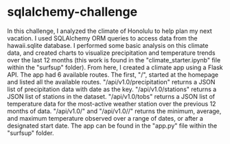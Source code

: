 # sqlalchemy-challenge
In this challenge, I analyzed the climate of Honolulu to help plan my next vacation. I used SQLAlchemy ORM queries to access data from the hawaii.sqlite database. I performed some basic analysis on this climate data, and created charts to visualize precipitation and temperature trends over the last 12 months (this work is found in the "climate_starter.ipynb" file within the "surfsup" folder). From here, I created a climate app using a Flask API. The app had 6 available routes. The first, "/", started at the homepage and listed all the available routes. "/api/v1.0/precipitation" returns a JSON list of precipitation data with date as the key. "/api/v1.0/stations" returns a JSON list of stations in the dataset. "/api/v1.0/tobs" returns a JSON list of temperature data for the most-active weather station over the previous 12 months of data. "/api/v1.0/<start>" and "/api/v1.0/<start>/<end>" returns the minimum, average, and maximum temperature observed over a range of dates, or after a designated start date. The app can be found in the "app.py" file within the "surfsup" folder. 


